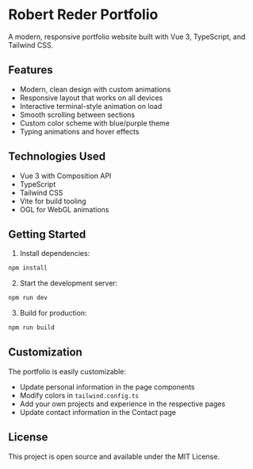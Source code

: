 # Robert Reder Portfolio

A modern, responsive portfolio website built with Vue 3, TypeScript, and Tailwind CSS.

## Features

- Modern, clean design with custom animations
- Responsive layout that works on all devices
- Interactive terminal-style animation on load
- Smooth scrolling between sections
- Custom color scheme with blue/purple theme
- Typing animations and hover effects

## Technologies Used

- Vue 3 with Composition API
- TypeScript
- Tailwind CSS
- Vite for build tooling
- OGL for WebGL animations

## Getting Started

1. Install dependencies:

```bash
npm install
```

2. Start the development server:

```bash
npm run dev
```

3. Build for production:

```bash
npm run build
```

## Customization

The portfolio is easily customizable:

- Update personal information in the page components
- Modify colors in `tailwind.config.ts`
- Add your own projects and experience in the respective pages
- Update contact information in the Contact page

## License

This project is open source and available under the MIT License.
